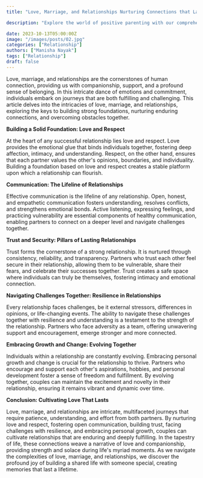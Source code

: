 ```yaml
---
title: "Love, Marriage, and Relationships Nurturing Connections that Last a Lifetime"

description: "Explore the world of positive parenting with our comprehensive guide. Learn effective communication techniques, nurture emotional intelligence, and build strong, loving relationships with your children. Discover the art of setting boundaries, encouraging independence, and balancing self-care. Dive into our article for valuable insights, tips, and strategies to nurture a harmonious and nurturing family environment. Embrace the journey of parenthood with confidence and love. Read now for expert parenting advice"

date: 2023-10-13T05:00:00Z
image: "/images/posts/02.jpg"
categories: ["Relationship"]
authors: ["Manisha Nayak"]
tags: ["Relationship"]
draft: false
---
```


Love, marriage, and relationships are the cornerstones of human connection, providing us with companionship, support, and a profound sense of belonging. In this intricate dance of emotions and commitment, individuals embark on journeys that are both fulfilling and challenging. This article delves into the intricacies of love, marriage, and relationships, exploring the keys to building strong foundations, nurturing enduring connections, and overcoming obstacles together.

**Building a Solid Foundation: Love and Respect**

At the heart of any successful relationship lies love and respect. Love provides the emotional glue that binds individuals together, fostering deep affection, intimacy, and understanding. Respect, on the other hand, ensures that each partner values the other's opinions, boundaries, and individuality. Building a foundation based on love and respect creates a stable platform upon which a relationship can flourish.

**Communication: The Lifeline of Relationships**

Effective communication is the lifeline of any relationship. Open, honest, and empathetic communication fosters understanding, resolves conflicts, and strengthens emotional bonds. Active listening, expressing feelings, and practicing vulnerability are essential components of healthy communication, enabling partners to connect on a deeper level and navigate challenges together.

**Trust and Security: Pillars of Lasting Relationships**

Trust forms the cornerstone of a strong relationship. It is nurtured through consistency, reliability, and transparency. Partners who trust each other feel secure in their relationship, allowing them to be vulnerable, share their fears, and celebrate their successes together. Trust creates a safe space where individuals can truly be themselves, fostering intimacy and emotional connection.

**Navigating Challenges Together: Resilience in Relationships**

Every relationship faces challenges, be it external stressors, differences in opinions, or life-changing events. The ability to navigate these challenges together with resilience and understanding is a testament to the strength of the relationship. Partners who face adversity as a team, offering unwavering support and encouragement, emerge stronger and more connected.

**Embracing Growth and Change: Evolving Together**

Individuals within a relationship are constantly evolving. Embracing personal growth and change is crucial for the relationship to thrive. Partners who encourage and support each other's aspirations, hobbies, and personal development foster a sense of freedom and fulfillment. By evolving together, couples can maintain the excitement and novelty in their relationship, ensuring it remains vibrant and dynamic over time.

**Conclusion: Cultivating Love That Lasts**

Love, marriage, and relationships are intricate, multifaceted journeys that require patience, understanding, and effort from both partners. By nurturing love and respect, fostering open communication, building trust, facing challenges with resilience, and embracing personal growth, couples can cultivate relationships that are enduring and deeply fulfilling. In the tapestry of life, these connections weave a narrative of love and companionship, providing strength and solace during life's myriad moments. As we navigate the complexities of love, marriage, and relationships, we discover the profound joy of building a shared life with someone special, creating memories that last a lifetime.
